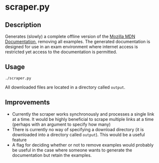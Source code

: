 # scraper.py

## Description

Generates (slowly) a complete offline version of the [Mozilla MDN Documentation](https://developer.mozilla.org/en-US/), removing all examples.
The generated documentation is designed for use in an exam environment where internet access is restricted yet access to the documentation is permitted.

## Usage

```
./scraper.py
```
All downloaded files are located in a directory called `output`.

## Improvements

* Currently the scraper works synchronously and processes a single link at a time. It would be highly beneficial to scrape multiple links at a time (perhaps with an argument to specify how many)
* There is currently no way of specifying a download directory (it is downloaded into a directory called `output`). This would be a useful feature
* A flag for deciding whether or not to remove examples would probably be useful in the case where someone wants to generate the documentation but retain the examples.
